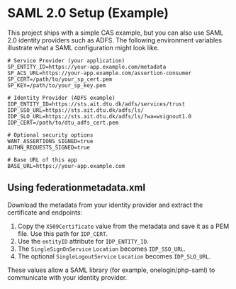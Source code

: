 # SAML 2.0 Setup (Example)

This project ships with a simple CAS example, but you can also use SAML 2.0
identity providers such as ADFS. The following environment variables illustrate
what a SAML configuration might look like.

```env
# Service Provider (your application)
SP_ENTITY_ID=https://your-app.example.com/metadata
SP_ACS_URL=https://your-app.example.com/assertion-consumer
SP_CERT=/path/to/your_sp_cert.pem
SP_KEY=/path/to/your_sp_key.pem

# Identity Provider (ADFS example)
IDP_ENTITY_ID=https://sts.ait.dtu.dk/adfs/services/trust
IDP_SSO_URL=https://sts.ait.dtu.dk/adfs/ls/
IDP_SLO_URL=https://sts.ait.dtu.dk/adfs/ls/?wa=wsignout1.0
IDP_CERT=/path/to/dtu_adfs_cert.pem

# Optional security options
WANT_ASSERTIONS_SIGNED=true
AUTHN_REQUESTS_SIGNED=true

# Base URL of this app
BASE_URL=https://your-app.example.com
```

## Using federationmetadata.xml

Download the metadata from your identity provider and extract the certificate
and endpoints:

1. Copy the `X509Certificate` value from the metadata and save it as a PEM file.
   Use this path for `IDP_CERT`.
2. Use the `entityID` attribute for `IDP_ENTITY_ID`.
3. The `SingleSignOnService` `Location` becomes `IDP_SSO_URL`.
4. The optional `SingleLogoutService` `Location` becomes `IDP_SLO_URL`.

These values allow a SAML library (for example, onelogin/php-saml) to
communicate with your identity provider.
